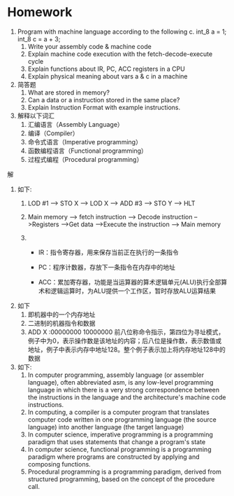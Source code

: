 # Homework
1. Program with machine language according to the following c. int_8 a = 1; int_8 c = a + 3;
    1. Write your assembly code & machine code
    1. Explain machine code execution with the fetch-decode-execute cycle
    3. Explain functions about IR, PC, ACC registers in a CPU
    4. Explain physical meaning about vars a & c in a machine
2. 简答题
    1. What are stored in memory?
    2. Can a data or a instruction stored in the same place?
    3. Explain Instruction Format with example instructions.
3. 解释以下词汇
    1. 汇编语言（Assembly Language）
    2. 编译（Compiler）
    3. 命令式语言（Imperative programming）
    4. 函数编程语言（Functional programming）
    5. 过程式编程（Procedural programming）


解
1. 如下:
    1. LOD #1 –> STO X –> LOD X –> ADD #3 –> STO Y –> HLT

    1. Main memory –> fetch instruction –> Decode instruction –>Registers –>Get data –>Execute the instruction –> Main memory

    1. 
        * IR：指令寄存器，用来保存当前正在执行的一条指令

        * PC：程序计数器，存放下一条指令在内存中的地址   
    
        * ACC：累加寄存器，功能是当运算器的算术逻辑单元(ALU)执行全部算术和逻辑运算时，为ALU提供一个工作区，暂时存放ALU运算结果
1. 如下    
    1. 即机器中的一个内存地址
    1. 二进制的机器指令和数据
    1. ADD X :00000000 10000000 前八位称命令指示，第四位为寻址模式，例子中为0，表示操作数是该地址的内容；后八位是操作数，表示数值或地址，例子中表示内存中地址128。整个例子表示加上将内存地址128中的数据
1. 如下:
    1. In computer programming, assembly language (or assembler language), often abbreviated asm, is any low-level programming language in which there is a very strong correspondence between the instructions in the language and the architecture's machine code instructions.
    1. In computing, a compiler is a computer program that translates computer code written in one programming language (the source language) into another language (the target language)
    1. In computer science, imperative programming is a programming paradigm that uses statements that change a program's state
    1. In computer science, functional programming is a programming paradigm where programs are constructed by applying and composing functions. 
    1. Procedural programming is a programming paradigm, derived from structured programming, based on the concept of the procedure call.